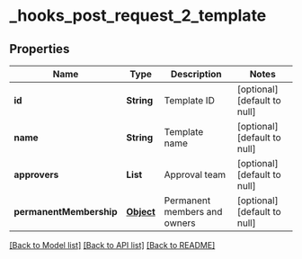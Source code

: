 # _hooks_post_request_2_template
## Properties

| Name | Type | Description | Notes |
|------------ | ------------- | ------------- | -------------|
| **id** | **String** | Template ID | [optional] [default to null] |
| **name** | **String** | Template name | [optional] [default to null] |
| **approvers** | **List** | Approval team | [optional] [default to null] |
| **permanentMembership** | [**Object**](.md) | Permanent members and owners | [optional] [default to null] |

[[Back to Model list]](../README.md#documentation-for-models) [[Back to API list]](../README.md#documentation-for-api-endpoints) [[Back to README]](../README.md)

